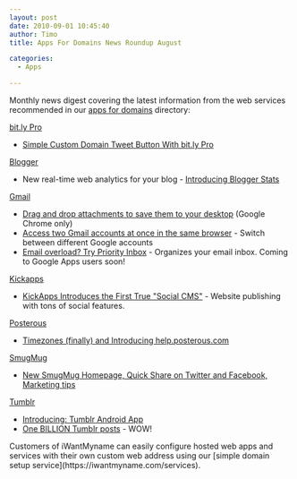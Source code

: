 ```yaml
---
layout: post
date: 2010-09-01 10:45:40
author: Timo
title: Apps For Domains News Roundup August

categories:
  - Apps

---
```


Monthly news digest covering the latest information from the web services recommended in our [apps for domains](https://iwantmyname.com/services) directory:

[bit.ly Pro](https://iwantmyname.com/services/url-shortener/bit.ly-pro-custom-domain-short-url-forwarding-service)

*   [Simple Custom Domain Tweet Button With bit.ly Pro](http://blog.iwantmyname.com/2010/08/simple-custom-domain-tweet-button-with-bitly-pro.html)

[Blogger](https://iwantmyname.com/features/applications/custom-domain-apps/blogs/blogger-blogspot-free-blog-with-own-url)

*   New real-time web analytics for your blog - [Introducing Blogger Stats](http://buzz.blogger.com/2010/08/introducing-blogger-stats.html)

[Gmail](https://iwantmyname.com/features/applications/google-apps-for-your-domain/free-email-with-gmail)

*   [Drag and drop attachments to save them to your desktop](http://gmailblog.blogspot.com/2010/08/drag-and-drop-attachments-to-save-them.html) (Google Chrome only)
*   [Access two Gmail accounts at once in the same browser](http://gmailblog.blogspot.com/2010/08/access-two-gmail-accounts-at-once-in.html) - Switch between different Google accounts
*   [Email overload? Try Priority Inbox](http://gmailblog.blogspot.com/2010/08/email-overload-try-priority-inbox.html) - Organizes your email inbox. Coming to Google Apps users soon!

[Kickapps](https://iwantmyname.com/features/applications/custom-domain-apps/social-networks/kickapps-social-networking-software-dns-masking)

*   [KickApps Introduces the First True "Social CMS"](http://www.kickapps.com/blog/reinventing-web-publishing-kickapps-introduces-the-first-true-social-cms/) - Website publishing with tons of social features.

[Posterous](https://iwantmyname.com/features/applications/custom-domain-apps/blogs/posterous-blog-photos-mp3-video-by-email)

*   [Timezones (finally) and Introducing help.posterous.com](http://blog.posterous.com/timezones-finally-and-introducing-helppostero)

[SmugMug](https://iwantmyname.com/services/portfolio/own-domain-on-smugmug-portfolio)

*   [New SmugMug Homepage, Quick Share on Twitter and Facebook, Marketing tips](http://release-notes.blogs.smugmug.com/2010/08/19/new-smugmug-homepage-quick-share-on-twitter-and-facebook-marketing-tips/)

[Tumblr](https://iwantmyname.com/features/applications/custom-domain-apps/blogs/tumblr-tumblelog-easy-blog-with-own-url)

*   [Introducing: Tumblr Android App](http://staff.tumblr.com/post/998292483/android-app)
*   [One BILLION Tumblr posts](http://staff.tumblr.com/post/1001026248/one-billion) - WOW!
<p>Customers of iWantMyname can easily configure hosted web apps and services with their own custom web address using our [simple domain setup service](https://iwantmyname.com/services).
